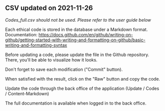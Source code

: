 ## CSV updated on 2021-11-26

*Codes_full.csv should not be used. Please refer to the user guide below*

Each ethical code is stored in the database under a Markdown format. Documentation: https://docs.github.com/en/github/writing-on-github/getting-started-with-writing-and-formatting-on-github/basic-writing-and-formatting-syntax

Before updating a code, please update the file in the Github repository. There, you'll be able to visualize how it looks. 

Don't forget to save each modification ("Commit" button). 

When satisfied with the result, click on the "Raw" button and copy the code. 

Update the code through the back office of the application (Update / Codes / Content-Markdown)

The full documentation is available when logged in to the back office.

